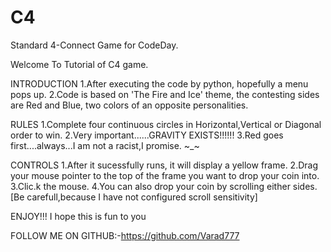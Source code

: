 # C4
Standard 4-Connect Game for CodeDay.


Welcome To Tutorial of C4 game.


 INTRODUCTION
1.After executing the code by python, hopefully a menu pops up.
2.Code is based on 'The Fire and Ice' theme, the contesting sides are Red and Blue, two colors of an opposite personalities.

 RULES
1.Complete four continuous circles in Horizontal,Vertical or Diagonal order to win.
2.Very important......GRAVITY EXISTS!!!!!!
3.Red goes first....always...I am not a racist,I promise. ~_~


 CONTROLS
1.After it sucessfully runs, it will display a yellow frame.
2.Drag your mouse pointer to the top of the frame you want to drop your coin into.
3.Clic.k the mouse.
4.You can also drop your coin by scrolling either sides.[Be carefull,because I have not configured scroll sensitivity]


ENJOY!!!
I hope this is fun to you


FOLLOW ME ON GITHUB:-https://github.com/Varad777
